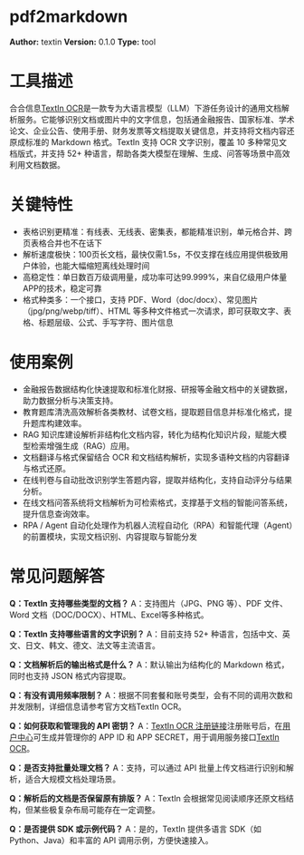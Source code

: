 # pdf2markdown

**Author:** textin
**Version:** 0.1.0
**Type:** tool

# 工具描述

合合信息[TextIn OCR](https://www.textin.com/market/detail/pdf_to_markdown)是一款专为大语言模型（LLM）下游任务设计的通用文档解析服务。它能够识别文档或图片中的文字信息，包括通金融报告、国家标准、学术论文、企业公告、使用手册、财务发票等文档提取关键信息，并支持将文档内容还原成标准的 Markdown 格式。TextIn 支持 OCR 文字识别，覆盖 10 多种常见文档版式，并支持 52+ 种语言，帮助各类大模型在理解、生成、问答等场景中高效利用文档数据。

# 关键特性

* 表格识别更精准：有线表、无线表、密集表，都能精准识别，单元格合并、跨页表格合并也不在话下
* 解析速度极快：100页长文档，最快仅需1.5s，不仅支撑在线应用提供极致用户体验，也能大幅缩短离线处理时间
* 高稳定性：单日数百万级调用量，成功率可达99.999%，来自亿级用户体量APP的技术，稳定可靠
* 格式种类多：一个接口，支持 PDF、Word（doc/docx）、常见图片（jpg/png/webp/tiff）、HTML 等多种文件格式一次请求，即可获取文字、表格、标题层级、公式、手写字符、图片信息

# 使用案例

* 金融报告数据结构化快速提取和标准化财报、研报等金融文档中的关键数据，助力数据分析与决策支持。
* 教育题库清洗高效解析各类教材、试卷文档，提取题目信息并标准化格式，提升题库构建效率。
* RAG 知识库建设解析非结构化文档内容，转化为结构化知识片段，赋能大模型检索增强生成（RAG）应用。
* 文档翻译与格式保留结合 OCR 和文档结构解析，实现多语种文档的内容翻译与格式还原。
* 在线判卷与自动批改识别学生答题内容，提取并结构化，支持自动评分与结果分析。
* 在线文档问答系统将文档解析为可检索格式，支撑基于文档的智能问答系统，提升信息查询效率。
* RPA / Agent 自动化处理作为机器人流程自动化（RPA）和智能代理（Agent）的前置模块，实现文档识别、内容提取与智能分发

# 常见问题解答

**Q：TextIn 支持哪些类型的文档？**
A：支持图片（JPG、PNG 等）、PDF 文件、Word 文档（DOC/DOCX）、HTML、Excel等多种格式。

**Q：TextIn 支持哪些语言的文字识别？**
A：目前支持 52+ 种语言，包括中文、英文、日文、韩文、德文、法文等主流语言。

**Q：文档解析后的输出格式是什么？**
A：默认输出为结构化的 Markdown 格式，同时也支持 JSON 格式内容提取。

**Q：有没有调用频率限制？**
A：根据不同套餐和账号类型，会有不同的调用次数和并发限制，详细信息请参考官方文档TextIn OCR。

**Q：如何获取和管理我的 API 密钥？**
A：[TextIn OCR 注册链接](https://www.textin.com/register/code/P3U7MA)注册账号后，在[用户中心](https://www.textin.com/console/dashboard/setting)可生成并管理你的 APP ID 和 APP SECRET，用于调用服务接口[TextIn OCR](https://www.textin.com/market/detail/pdf_to_markdown)。

**Q：是否支持批量处理文档？**
A：支持，可以通过 API 批量上传文档进行识别和解析，适合大规模文档处理场景。

**Q：解析后的文档是否保留原有排版？**
A：TextIn 会根据常见阅读顺序还原文档结构，但某些极复杂布局可能存在一定调整。

**Q：是否提供 SDK 或示例代码？**
A：是的，TextIn 提供多语言 SDK（如 Python、Java）和丰富的 API 调用示例，方便快速接入。
